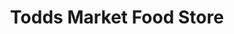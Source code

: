 ---
title: "Todds Market Food Store"
url: /san-bernardino/todds-market-food-store/
shop: convenience
---